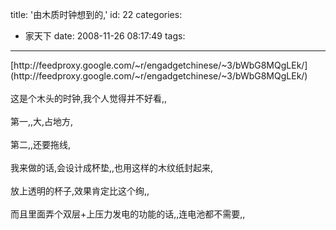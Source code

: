 title: '由木质时钟想到的,'
id: 22
categories:
  - 家天下
date: 2008-11-26 08:17:49
tags:
---

<div id="msgcns!9697D6160EFEBC17!1742" class="bvMsg"><div>[http://feedproxy.google.com/~r/engadgetchinese/~3/bWbG8MQgLEk/](http://feedproxy.google.com/~r/engadgetchinese/~3/bWbG8MQgLEk/)</div>
<div> </div>
<div>这是个木头的时钟,我个人觉得并不好看,,</div>
<div> </div>
<div>第一,,大,占地方,</div>
<div> </div>
<div>第二,,还要拖线,</div>
<div> </div>
<div>我来做的话,会设计成杯垫,,也用这样的木纹纸封起来,</div>
<div> </div>
<div>放上透明的杯子,效果肯定比这个绚,,</div>
<div> </div>
<div>而且里面弄个双层+上压力发电的功能的话,,连电池都不需要,,</div>
<div> </div>
<div> </div></div>
